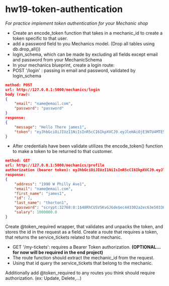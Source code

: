 # hw19-token-authentication
*For practice implement token authentication for your Mechanic shop*

-   Create an encode_token function that takes in a mechanic_id to create a token specific to that user.
-   add a password field to you Mechanics model. (Drop all tables using db.drop_all())
-   login_schema, which can be made by excluding all fields except email and password from your MechanicSchema
-   In your mechanics blueprint, create a login route:
-   POST '/login' : passing in email and password, validated by login_schema
```json
method: POST
url: http://127.0.0.1:5000/mechanics/login
body (raw):
{
    "email": "name@email.com",
    "password": "password"
}
response:
{
    "message": "Hello There james1",
    "token": "eyJhbGciOiJIUzI1NiIsInR5cCI6IkpXVCJ9.eyJleHAiOjE3NTU4MTE5MzgsImlhdCI6MTc1NTgwODMzOCwic3ViIjoiMiJ9.9_JzRCvOFlzhfguR_OsPYjJo4TCTTKKvGuc4HBiT3Gg"
}
```
-   After credentials have been validate utilizes the encode_token() function to make a token to be returned to that customer.
```json
method: GET
url: http://127.0.0.1:5000/mechanics/profile
authorization (bearer token): eyJhbGciOiJIUzI1NiIsInR5cCI6IkpXVCJ9.eyJleHAiOjE3NTU4MTE5MzgsImlhdCI6MTc1NTgwODMzOCwic3ViIjoiMiJ9.9_JzRCvOFlzhfguR_OsPYjJo4TCTTKKvGuc4HBiT3Gg
response:
{
    "address": "1990 W Philly Ave1",
    "email": "name@email.com",
    "first_name": "james1",
    "id": 2,
    "last_name": "thorton1",
    "password": "scrypt:32768:8:1$48RhCUSV5KvGJ6de$ec443302a2ec63e503389cc94330795ad46aa05bb01ffccdabdfec8ada272311ea3e6847be1b2c3ad7ad42edd2ec8a5e0c00619e1c4661412590d9e2c3e7e00d",
    "salary": 1000000.0
}
```

Create @token_required wrapper, that validates and unpacks the token, and stores the id in the request as a field. Create a route that requires a token, that returns the service_tickets related to that mechanic.

-   GET '/my-tickets': requires a Bearer Token authorization. **(OPTIONAL... for now will be required in the end project)**
-   The route function should extract the mechanic_id from the request.
-   Using that id query the service_tickets that belong to the mechanic.

Additionally add @token_required to any routes you think should require authorization. (ex: Update, Delete,...)